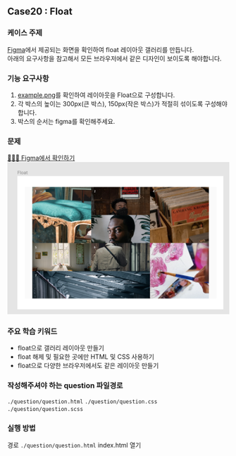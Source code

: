 ##  Case20 : Float


### 케이스 주제
[Figma](https://www.figma.com/file/kdW1tTk9WGwRQhhOf1RPx9/SecretCode-Float-and-Position?node-id=0%3A1)에서 제공되는 화면을 확인하여 float 레이아웃 갤러리를 만듭니다.<br>
아래의 요구사항을 참고해서 모든 브라우저에서 같은 디자인이 보이도록 해야합니다.


### 기능 요구사항
1. [example.png](./example.png)를 확인하여 레이아웃을 Float으로 구성합니다.
2. 각 박스의 높이는 300px(큰 박스), 150px(작은 박스)가 적절히 섞이도록 구성해야 합니다.
3. 박스의 순서는 figma를 확인해주세요.

### 문제
[👩🏻‍🎨 Figma에서 확인하기](https://www.figma.com/file/kdW1tTk9WGwRQhhOf1RPx9/SecretCode-Float-and-Position?node-id=0%3A1)<br>
 ![example](./example.png)


### 주요 학습 키워드
- float으로 갤러리 레이아웃 만들기
- float 해제 및 필요한 곳에만 HTML 및 CSS 사용하기
- float으로 다양한 브라우저에서도 같은 레이아웃 만들기

### 작성해주셔야 하는 question 파일경로
`./question/question.html`
`./question/question.css`
`./question/question.scss`


### 실행 방법
경로
`./question/question.html`
index.html 열기
